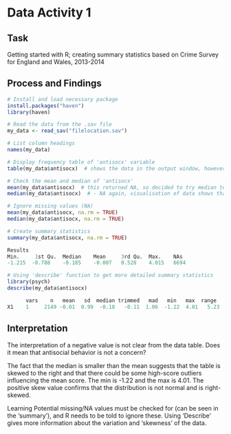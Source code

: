 # Data Activity 1

## Task

Getting started with R; creating summary statistics based on Crime Survey for England and Wales, 2013-2014

## Process and Findings

```r
# Install and load necessary package
install.packages("haven")
library(haven)

# Read the data from the .sav file
my_data <- read_sav("filelocation.sav")

# List column headings
names(my_data)

# Display frequency table of 'antisocx' variable
table(my_data$antisocx)  # shows the data in the output window, however realized it is better to view this in the ‘my_data’ tab in the programming window.  

# Check the mean and median of 'antisocx'
mean(my_data$antisocx)  # this returned NA, so decided to try median to see if same issue
median(my_data$antisocx)  # - NA again, visualisation of data shows that ‘NA’ is a recorded response in many rows. Therefore, we need to tell R to ignore missing values, as shown below.

# Ignore missing values (NA)
mean(my_data$antisocx, na.rm = TRUE)
median(my_data$antisocx, na.rm = TRUE)

# Create summary statistics
summary(my_data$antisocx, na.rm = TRUE)

Results
Min.     1st Qu.  Median    Mean     3rd Qu.  Max.    NAs
-1.215  -0.788    -0.185    -0.007   0.528    4.015   6694

# Using 'describe' function to get more detailed summary statistics
library(psych)
describe(my_data$antisocx)

      vars    n   mean   sd  median trimmed   mad   min   max  range   skew kurtosis   se
X1    1     2149 -0.01  0.99  -0.18   -0.11  1.06  -1.22  4.01   5.23   0.8  0.23     0.02

```
## Interpretation
The interpretation of a negative value is not clear from the data table. Does it mean that antisocial behavior is not a concern?

The fact that the median is smaller than the mean suggests that the table is skewed to the right and that there could be some high-score outliers influencing the mean score. The min is -1.22 and the max is 4.01. The positive skew value confirms that the distribution is not normal and is right-skewed.

Learning
Potential missing/NA values must be checked for (can be seen in the ‘summary’), and R needs to be told to ignore these. Using ‘Describe’ gives more information about the variation and ‘skewness’ of the data.
